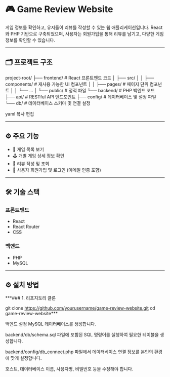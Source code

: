 # 🎮 Game Review Website

게임 정보를 확인하고, 유저들이 리뷰를 작성할 수 있는 웹 애플리케이션입니다. React와 PHP 기반으로 구축되었으며, 사용자는 회원가입을 통해 리뷰를 남기고, 다양한 게임 정보를 확인할 수 있습니다.

---

## 🗂 프로젝트 구조

project-root/
├── frontend/ # React 프론트엔드 코드
│ ├── src/
│ │ ├── components/ # 재사용 가능한 UI 컴포넌트
│ │ ├── pages/ # 페이지 단위 컴포넌트
│ │ └── ...
│ └── public/ # 정적 파일
└── backend/ # PHP 백엔드 코드
├── api/ # RESTful API 엔드포인트
├── config/ # 데이터베이스 및 설정 파일
└── db/ # 데이터베이스 스키마 및 연결 설정

yaml
복사
편집

---

## ⚙️ 주요 기능

- 🎲 게임 목록 보기
- 🕹️ 개별 게임 상세 정보 확인
- 📝 리뷰 작성 및 조회
- 👤 사용자 회원가입 및 로그인 (이메일 인증 포함)

---

## 🛠️ 기술 스택

### 프론트엔드
- React
- React Router
- CSS

### 백엔드
- PHP
- MySQL

---

## ⚙️ 설치 방법

***### 1. 리포지토리 클론

git clone https://github.com/yourusername/game-review-website.git
cd game-review-website***

백엔드 설정
MySQL 데이터베이스를 생성합니다.

backend/db/schema.sql 파일에 포함된 SQL 명령어를 실행하여 필요한 테이블을 생성합니다.

backend/config/db_connect.php 파일에서 데이터베이스 연결 정보를 본인의 환경에 맞게 설정합니다.

호스트, 데이터베이스 이름, 사용자명, 비밀번호 등을 수정해야 합니다.






